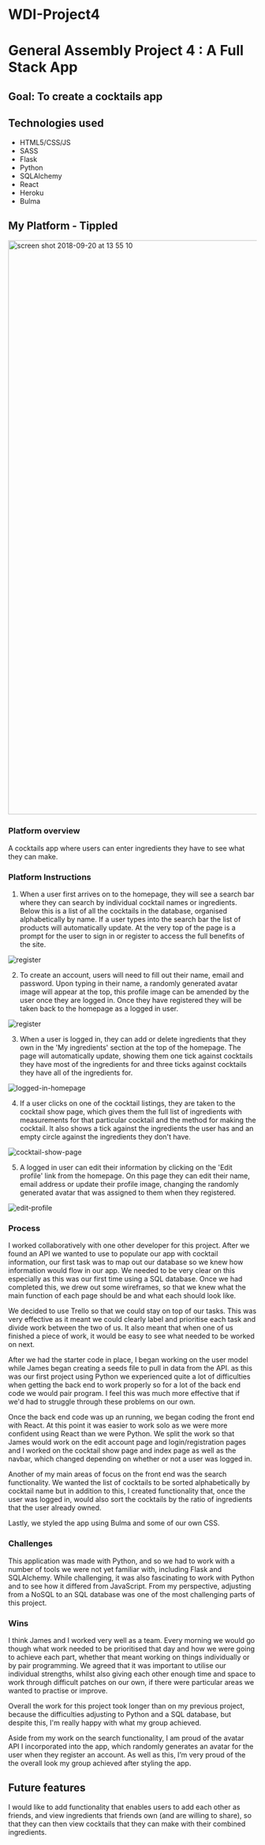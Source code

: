 # WDI-Project4
# General Assembly Project 4 : A Full Stack App

## Goal: To create a cocktails app

## Technologies used

* HTML5/CSS/JS
* SASS
* Flask
* Python
* SQLAlchemy
* React
* Heroku
* Bulma

## My Platform - Tippled

<img width="1164" alt="screen shot 2018-09-20 at 13 55 10" src="https://user-images.githubusercontent.com/32750083/48950010-b261f400-ef31-11e8-82b0-5b93513f8a2a.png">

### Platform overview
A cocktails app where users can enter ingredients they have to see what they can make.

### Platform Instructions
1. When a user first arrives on to the homepage, they will see a search bar where they can search by individual cocktail names or ingredients. Below this is a list of all the cocktails in the database, organised alphabetically by name. If a user types into the search bar the list of products will automatically update. At the very top of the page is a prompt for the user to sign in or register to access the full benefits of the site.

![register](https://user-images.githubusercontent.com/32750083/48950239-6a8f9c80-ef32-11e8-9ad9-0bf4d714bded.png)

2. To create an account, users will need to fill out their name, email and password. Upon typing in their name, a randomly generated avatar image will appear at the top, this profile image can be amended by the user once they are logged in. Once they have registered they will be taken back to the homepage as a logged in user.

![register](https://user-images.githubusercontent.com/32750083/48980317-47462800-f0bf-11e8-8a18-47fc88c2ca05.png)

3. When a user is logged in, they can add or delete ingredients that they own in the 'My ingredients' section at the top of the homepage. The page will automatically update, showing them one tick against cocktails they have most of the ingredients for and three ticks against cocktails they have all of the ingredients for.

![logged-in-homepage](https://user-images.githubusercontent.com/32750083/48980297-0817d700-f0bf-11e8-8b85-f43f0965b536.png)

4. If a user clicks on one of the cocktail listings, they are taken to the cocktail show page, which gives them the full list of ingredients with measurements for that particular cocktail and the method for making the cocktail. It also shows a tick against the ingredients the user has and an empty circle against the ingredients they don't have.

![cocktail-show-page](https://user-images.githubusercontent.com/32750083/48980326-55944400-f0bf-11e8-8adb-6758a574be37.png)

5. A logged in user can edit their information by clicking on the 'Edit profile' link from the homepage. On this page they can edit their name, email address or update their profile image, changing the randomly generated avatar that was assigned to them when they registered.

![edit-profile](https://user-images.githubusercontent.com/32750083/48980415-77da9180-f0c0-11e8-88c3-4d81e1a5f89d.png)

### Process

I worked collaboratively with one other developer for this project. After we found an API we wanted to use to populate our app with cocktail information, our first task was to map out our database so we knew how information would flow in our app. We needed to be very clear on this especially as this was our first time using a SQL database. Once we had completed this, we drew out some wireframes, so that we knew what the main function of each page should be and what each should look like.

We decided to use Trello so that we could stay on top of our tasks. This was very effective as it meant we could clearly label and prioritise each task and divide work between the two of us. It also meant that when one of us finished a piece of work, it would be easy to see what needed to be worked on next.

After we had the starter code in place, I began working on the user model while James began creating a seeds file to pull in data from the API. as this was our first project using Python we experienced quite a lot of difficulties when getting the back end to work properly so for a lot of the back end code we would pair program. I feel this was much more effective that if we'd had to struggle through these problems on our own.

Once the back end code was up an running, we began coding the front end with React. At this point it was easier to work solo as we were more confident using React than we were Python. We split the work so that James would work on the edit account page and login/registration pages and I worked on the cocktail show page and index page as well as the navbar, which changed depending on whether or not a user was logged in.

Another of my main areas of focus on the front end was the search functionality. We wanted the list of cocktails to be sorted alphabetically by cocktail name but in addition to this, I created functionality that, once the user was logged in, would also sort the cocktails by the ratio of ingredients that the user already owned.

Lastly, we styled the app using Bulma and some of our own CSS.

### Challenges
This application was made with Python, and so we had to work with a number of tools we were not yet familiar with, including Flask and SQLAlchemy. While challenging, it was also fascinating to work with Python and to see how it differed from JavaScript. From my perspective, adjusting from a NoSQL to an SQL database was one of the most challenging parts of this project.

### Wins

I think James and I worked very well as a team. Every morning we would go though what work needed to be prioritised that day and how we were going to achieve each part, whether that meant working on things individually or by pair programming. We agreed that it was important to utilise our individual strengths, whilst also giving each other enough time and space to work through difficult patches on our own, if there were particular areas we wanted to practise or improve.

Overall the work for this project took longer than on my previous project, because the difficulties adjusting to Python and a SQL database, but despite this, I'm really happy with what my group achieved.

Aside from my work on the search functionality, I am proud of the avatar API I incorporated into the app, which randomly generates an avatar for the user when they register an account. As well as this, I’m very proud of the the overall look my group achieved after styling the app.

## Future features

I would like to add functionality that enables users to add each other as friends, and view ingredients that friends own (and are willing to share), so that they can then view cocktails that they can make with their combined ingredients.
